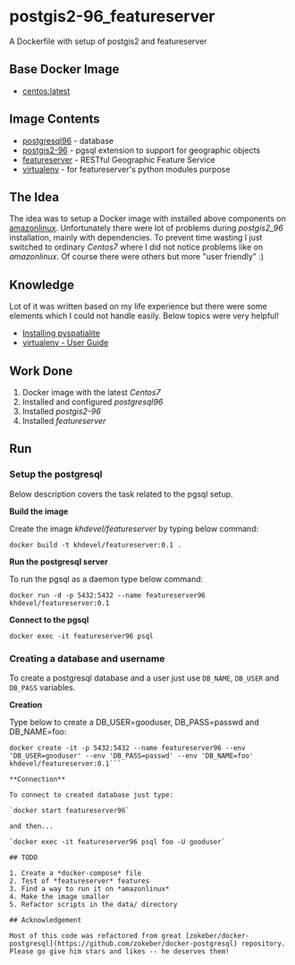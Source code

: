 # postgis2-96_featureserver
A Dockerfile with setup of postgis2 and featureserver

## Base Docker Image

* [centos:latest](https://hub.docker.com/_/centos/)

## Image Contents

* [postgresql96](https://yum.postgresql.org/repopackages.php#pg96) - database
* [postgis2-96](http://postgis.net) - pgsql extension to support for geographic objects
* [featureserver](http://featureserver.org/index.html) -  RESTful Geographic Feature Service
* [virtualenv](https://virtualenv.pypa.io/en/stable/) - for featureserver's python modules purpose

## The Idea

The idea was to setup a Docker image with installed above components on [amazonlinux](https://hub.docker.com/_/amazonlinux/). Unfortunately there were lot of problems during *postgis2_96* installation, mainly with dependencies.
To prevent time wasting I just switched to ordinary *Centos7* where I did not notice problems like on *amazonlinux*. Of course there were others but more "user friendly" :)

## Knowledge

Lot of it was written based on my life experience but there were some elements which I could not handle easily. Below topics were very helpful!

* [Installing pyspatialite](http://blog.oddbit.com/2015/11/17/installing-pyspatialite-on-fedora/)
* [virtualenv - User Guide](https://virtualenv.pypa.io/en/stable/userguide/)

## Work Done

1. Docker image with the latest *Centos7*
2. Installed and configured *postgresql96*
3. Installed *postgis2-96*
4. Installed *featureserver*

## Run

### Setup the postgresql

Below description covers the task related to the pgsql setup.

**Build the image**

Create the image *khdevel/featureserver* by typing below command:

`docker build -t khdevel/featureserver:0.1 .`

**Run the postgresql server**

To run the pgsql as a daemon type below command:

`docker run -d -p 5432:5432 --name featureserver96 khdevel/featureserver:0.1`

**Connect to the pgsql**

`docker exec -it featureserver96 psql`

### Creating a database and username

To create a postgresql database and a user just use `DB_NAME`, `DB_USER` and `DB_PASS` variables.

**Creation**

Type below to create a DB_USER=gooduser, DB_PASS=passwd and DB_NAME=foo:

```
docker create -it -p 5432:5432 --name featureserver96 --env 'DB_USER=gooduser' --env 'DB_PASS=passwd' --env 'DB_NAME=foo' khdevel/featureserver:0.1```

**Connection**

To connect to created database just type:

`docker start featureserver96`

and then...

`docker exec -it featureserver96 psql foo -U gooduser`

## TODO

1. Create a *docker-compose* file
2. Test of *featureserver* features
3. Find a way to run it on *amazonlinux*
4. Make the image smaller
5. Refactor scripts in the data/ directory

## Acknowledgement

Most of this code was refactored from great [zokeber/docker-postgresql](https://github.com/zokeber/docker-postgresql) repository. Please go give him stars and likes -- he deserves them!
